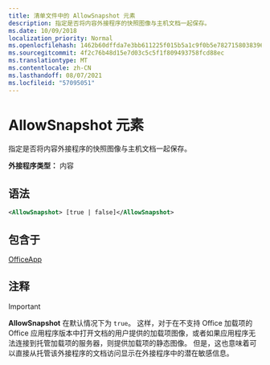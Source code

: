 ```yaml
---
title: 清单文件中的 AllowSnapshot 元素
description: 指定是否将内容外接程序的快照图像与主机文档一起保存。
ms.date: 10/09/2018
localization_priority: Normal
ms.openlocfilehash: 1462b60dffda7e3bb611225f015b5a1c9f0b5e78271580383961cc118af60587
ms.sourcegitcommit: 4f2c76b48d15e7d03c5c5f1f809493758fcd88ec
ms.translationtype: MT
ms.contentlocale: zh-CN
ms.lasthandoff: 08/07/2021
ms.locfileid: "57095051"
---
```

# <a name="allowsnapshot-element"></a>AllowSnapshot 元素

指定是否将内容外接程序的快照图像与主机文档一起保存。

**外接程序类型：** 内容

## <a name="syntax"></a>语法

```XML
<AllowSnapshot> [true | false]</AllowSnapshot>
```

## <a name="contained-in"></a>包含于

[OfficeApp](officeapp.md)

## <a name="remarks"></a>注释

 > [!IMPORTANT]
 > **AllowSnapshot** 在默认情况下为 `true`。 这样，对于在不支持 Office 加载项的 Office 应用程序版本中打开文档的用户提供的加载项图像，或者如果应用程序无法连接到托管加载项的服务器，则提供加载项的静态图像。 但是，这也意味着可以直接从托管该外接程序的文档访问显示在外接程序中的潜在敏感信息。
